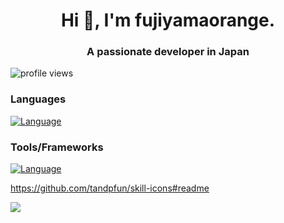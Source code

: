 <h1 align="center">Hi 👋, I'm fujiyamaorange.</h1>
<h3 align="center">A passionate developer in Japan</h3>

<p align="left"> <img src="https://komarev.com/ghpvc/?username=hoge&label=Profile%20views&color=0e75b6&style=flat" alt="profile views" /> </p>

### Languages
[![Language](https://skillicons.dev/icons?i=ts,js,rust,dart,c,cpp,html,css&theme=dark)](https://skillicons.dev)

### Tools/Frameworks
[![Language](https://skillicons.dev/icons?i=nextjs,nodejs,cloudflare,flutter,babel,bash,bootstrap,cypress,docker,express,firebase,gcp,github,graphql,nuxtjs,py,react,tailwind,wasm,webpack,&theme=dark)](https://skillicons.dev)

https://github.com/tandpfun/skill-icons#readme

![](https://github-profile-summary-cards.vercel.app/api/cards/profile-details?username=fujiyamaorange&theme=github)


